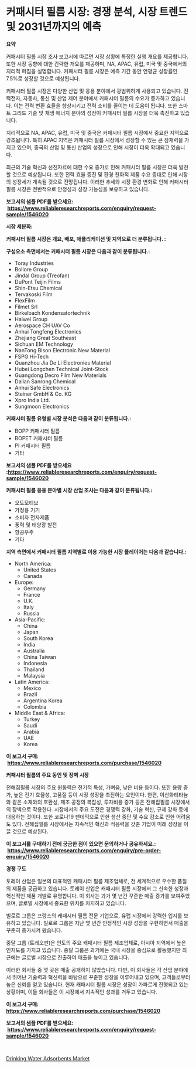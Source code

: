 <p><h1>커패시터 필름 시장: 경쟁 분석, 시장 트렌드 및 2031년까지의 예측</h1></p><p><strong>요약</strong></p>
<p><p>커패시터 필름 시장 조사 보고서에 따르면 시장 상황에 특정한 실행 개요를 제공합니다. 또한 시장 동향에 대한 간략한 개요를 제공하며, NA, APAC, 유럽, 미국 및 중국에서의 지리적 퍼짐을 설명합니다. 커패시터 필름 시장은 예측 기간 동안 연평균 성장률인 7.5%로 성장할 것으로 예상됩니다.</p><p>커패시터 필름 시장은 다양한 산업 및 응용 분야에서 광범위하게 사용되고 있습니다. 전력전자, 자동차, 통신 및 산업 제어 분야에서 커패시터 필름의 수요가 증가하고 있습니다. 이는 전력 변환 효율을 향상시키고 전력 소비를 줄이는 데 도움이 됩니다. 또한 스마트 그리드 기술 및 재생 에너지 분야의 성장이 커패시터 필름 시장을 더욱 촉진하고 있습니다.</p><p>지리적으로 NA, APAC, 유럽, 미국 및 중국은 커패시터 필름 시장에서 중요한 지역으로 강조됩니다. 특히 APAC 지역은 커패시터 필름 시장에서 성장할 수 있는 큰 잠재력을 가지고 있으며, 중국의 산업 및 통신 산업의 성장으로 인해 시장이 더욱 확대되고 있습니다.</p><p>최근의 기술 혁신과 선진자료에 대한 수요 증가로 인해 커패시터 필름 시장은 더욱 발전할 것으로 예상됩니다. 또한 전력 효율 증진 및 환경 친화적 제품 수요 증대로 인해 시장의 성장세가 계속될 것으로 전망됩니다. 이러한 추세와 시장 환경 변화로 인해 커패시터 필름 시장은 전반적으로 안정성과 성장 가능성을 보유하고 있습니다.</p></p>
<p><strong>보고서의 샘플 PDF를 받으세요: &nbsp;<a href="https://www.reliableresearchreports.com/enquiry/request-sample/1546020">https://www.reliableresearchreports.com/enquiry/request-sample/1546020</a></strong></p>
<p><strong>시장 세분화:</strong></p>
<p><strong> 커패시터 필름 시장은 개요, 배포, 애플리케이션 및 지역으로 더 분류됩니다. :</strong></p>
<p><strong>구성요소 측면에서는 커패시터 필름 시장은 다음과 같이 분류됩니다.:</strong></p>
<p><ul><li>Toray Industries</li><li>Bollore Group</li><li>Jindal Group (Treofan)</li><li>DuPont Teijin Films</li><li>Shin-Etsu Chemical</li><li>Tervakoski Film</li><li>FlexFilm</li><li>Filmet Srl</li><li>Birkelbach Kondensatortechnik</li><li>Haiwei Group</li><li>Aerospace CH UAV Co</li><li>Anhui Tongfeng Electronics</li><li>Zhejiang Great Southeast</li><li>Sichuan EM Technology</li><li>NanTong Bison Electronic New Material</li><li>FSPG Hi-Tech</li><li>Quanzhou Jia De Li Electronies Material</li><li>Hubei Longchen Technical Joint-Stock</li><li>Guangdong Decro Film New Materials</li><li>Dalian Sanrong Chemical</li><li>Anhui Safe Electronics</li><li>Steiner GmbH & Co. KG</li><li>Xpro India Ltd.</li><li>Sungmoon Electronics</li></ul></p>
<p><strong> 커패시터 필름 유형별 시장 분석은 다음과 같이 분류됩니다.:</strong></p>
<p><ul><li>BOPP 커패시터 필름</li><li>BOPET 커패시터 필름</li><li>PI 커패시터 필름</li><li>기타</li></ul></p>
<p><strong>보고서의 샘플 PDF를 받으세요 :<a href="https://www.reliableresearchreports.com/enquiry/request-sample/1546020">https://www.reliableresearchreports.com/enquiry/request-sample/1546020</a></strong></p>
<p><strong> 커패시터 필름 응용 분야별 시장 산업 조사는 다음과 같이 분류됩니다.:</strong></p>
<p><ul><li>오토모티브</li><li>가정용 기기</li><li>소비자 전자제품</li><li>풍력 및 태양광 발전</li><li>항공우주</li><li>기타</li></ul></p>
<p><strong>지역 측면에서 커패시터 필름 지역별로 이용 가능한 시장 플레이어는 다음과 같습니다.:</strong></p>
<p><ul>
    <li>
        North America:
        <ul>
            <li>United States</li>
            <li>Canada</li>
        </ul>
    </li>
    <li>
        Europe:
        <ul>
            <li>Germany</li>
            <li>France</li>
            <li>U.K.</li>
            <li>Italy</li>
            <li>Russia</li>
        </ul>
    </li>
    <li>
        Asia-Pacific:
        <ul>
            <li>China</li>
            <li>Japan</li>
            <li>South Korea</li>
            <li>India</li>
            <li>Australia</li>
            <li>China Taiwan</li>
            <li>Indonesia</li>
            <li>Thailand</li>
            <li>Malaysia</li>
        </ul>
    </li>
    <li>
        Latin America:
        <ul>
            <li>Mexico</li>
            <li>Brazil</li>
            <li>Argentina Korea</li>
            <li>Colombia</li>
        </ul>
    </li>
    <li>
        Middle East & Africa:
        <ul>
            <li>Turkey</li>
            <li>Saudi</li>
            <li>Arabia</li>
            <li>UAE</li>
            <li>Korea</li>
        </ul>
    </li>
    </ul></p>
<p><strong>이 보고서 구매: &nbsp;<a href="https://www.reliableresearchreports.com/purchase/1546020">https://www.reliableresearchreports.com/purchase/1546020</a></strong></p>
<p><strong>커패시터 필름의 주요 동인 및 장벽 시장</strong></p>
<p><p>전해집필름 시장의 주요 원동력은 전기적 특성, 가벼움, 낮은 비용 등이다. 또한 용량 증가, 높은 전기 효율성, 고품질 등이 시장 성장을 촉진하는 요인이다. 한편, 이산화티타늄와 같은 소재와의 호환성, 제조 공정의 복잡성, 투자비용 증가 등은 전해집필름 시장에서의 장벽으로 작용한다. 시장에서의 주요 도전은 경쟁력 강화, 기술 혁신, 규제 강화 등에 대응하는 것이다. 또한 코로나19 팬데믹으로 인한 생산 중단 및 수요 감소로 인한 어려움도 있다. 전해집필름 시장에서는 지속적인 혁신과 적응력을 갖춘 기업이 미래 성장을 이끌 것으로 예상된다.</p></p>
<p><strong>이 보고서를 구매하기 전에 궁금한 점이 있으면 문의하거나 공유하세요.: &nbsp;<a href="https://www.reliableresearchreports.com/enquiry/pre-order-enquiry/1546020">https://www.reliableresearchreports.com/enquiry/pre-order-enquiry/1546020</a></strong></p>
<p><strong>경쟁 구도</strong></p>
<p><p>토레이 산업은 일본의 대표적인 캐패시터 필름 제조업체로, 전 세계적으로 우수한 품질의 제품을 공급하고 있습니다. 토레이 산업은 캐패시터 필름 시장에서 그 신속한 성장과 혁신적인 제품 개발로 유명합니다. 이 회사는 과거 몇 년간 꾸준한 매출 증가를 보여주었으며, 글로벌 시장에서 중요한 위치를 차지하고 있습니다.</p><p>빌로르 그룹은 프랑스의 캐패시터 필름 전문 기업으로, 유럽 시장에서 강력한 입지를 보유하고 있습니다. 빌로르 그룹은 지난 몇 년간 안정적인 시장 성장을 구현하면서 매출을 꾸준히 증가시켜 왔습니다.</p><p>중달 그룹 (트레오판)은 인도의 주요 캐패시터 필름 제조업체로, 아시아 지역에서 높은 인지도를 가지고 있습니다. 중달 그룹은 과거에는 국내 시장을 중심으로 활동했지만 최근에는 글로벌 시장으로 진출하여 매출을 높이고 있습니다. </p><p>이러한 회사들 중 몇 곳은 매출 공개하지 않았습니다. 다만, 이 회사들은 각 산업 분야에서 뛰어난 기술력과 혁신력을 바탕으로 꾸준한 성장을 이루어내고 있으며, 고객들로부터 높은 신뢰를 얻고 있습니다. 현재 캐패시터 필름 시장은 성장이 가파르게 진행되고 있는 상황이며, 이들 회사들은 이 시장에서 지속적인 성과를 거두고 있습니다.</p></p>
<p><strong>이 보고서 구매: &nbsp; <a href="https://www.reliableresearchreports.com/purchase/1546020">https://www.reliableresearchreports.com/purchase/1546020</a></strong></p>
<p><strong>보고서의 샘플 PDF를 받으세요: &nbsp;<a href="https://www.reliableresearchreports.com/enquiry/request-sample/1546020">https://www.reliableresearchreports.com/enquiry/request-sample/1546020</a></strong><strong></strong></p>
<p>&nbsp;</p>
<p><p><a href="https://nifty-kite-d51.notion.site/Drinking-Water-Adsorbents-Market-Offer-Valuable-Insights-into-Market-Size-Market-Share-Market-Tren-f31e19b4919e4f82b3451f2bde63b951">Drinking Water Adsorbents Market</a></p></p>